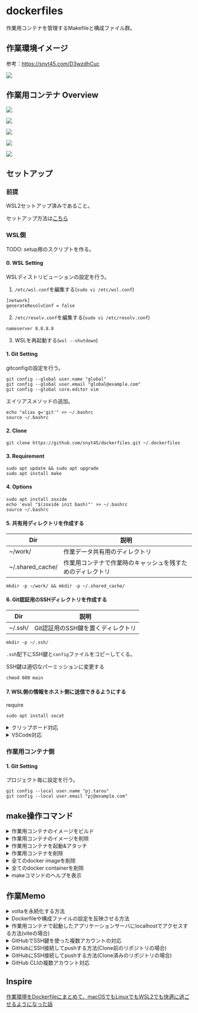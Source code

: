 # dockerfiles
作業用コンテナを管理するMakefileと構成ファイル群。

## 作業環境イメージ
参考：https://snyt45.com/D3wzdhCuc

![](https://firebasestorage.googleapis.com/v0/b/firescript-577a2.appspot.com/o/imgs%2Fapp%2Fmy_blog%2FDWXAyzZ2b4.png?alt=media&token=d98e3929-889a-4b26-bdfb-9a8c365c07d3)

## 作業用コンテナ Overview

![](https://firebasestorage.googleapis.com/v0/b/firescript-577a2.appspot.com/o/imgs%2Fapp%2Fyuta_sano%2F4dK7vi0zxJ.png?alt=media&token=0c5702cc-10df-48ce-a874-f74a30088d47)

![](https://firebasestorage.googleapis.com/v0/b/firescript-577a2.appspot.com/o/imgs%2Fapp%2Fyuta_sano%2FxgEWBY_DJj.png?alt=media&token=e70049d4-eaec-44e6-b2bd-5545aecc2f6e)

![](https://firebasestorage.googleapis.com/v0/b/firescript-577a2.appspot.com/o/imgs%2Fapp%2Fyuta_sano%2FiTuwXT4XTL.png?alt=media&token=46f74504-38db-4931-aa27-fe3bfe76e05c)

![](https://firebasestorage.googleapis.com/v0/b/firescript-577a2.appspot.com/o/imgs%2Fapp%2Fyuta_sano%2F5juDiFU-aK.png?alt=media&token=1af66f99-95ca-49c4-bbce-d8fa6b83ad27)

![](https://firebasestorage.googleapis.com/v0/b/firescript-577a2.appspot.com/o/imgs%2Fapp%2Fyuta_sano%2FjjoaEgY9xj.png?alt=media&token=99ea5f8d-b555-4f94-9528-4bfaf0f85c67)

## セットアップ

### 前提

WSL2セットアップ済みであること。

セットアップ方法は[こちら](https://github.com/snyt45/windows11-dotfiles)

### WSL側

TODO: setup用のスクリプトを作る。

#### 0. WSL Setting
WSLディストリビューションの設定を行う。

1. `/etc/wsl.conf`を編集する(`sudo vi /etc/wsl.conf`)
```
[network]
generateResolvConf = false
```

2. `/etc/resolv.conf`を編集する(`sudo vi /etc/resolv.conf`)
```
nameserver 8.8.8.8
```

3. WSLを再起動する(`wsl --shutdown`)

#### 1. Git Setting
gitconfigの設定を行う。

```
git config --global user.name "global"
git config --global user.email "global@example.com"
git config --global core.editor vim
```

エイリアスメソッドの追加。
```
echo "alias g='git'" >> ~/.bashrc
source ~/.bashrc
```

#### 2. Clone

```
git clone https://github.com/snyt45/dockerfiles.git ~/.dockerfiles
```

#### 3. Requirement

```
sudo apt update && sudo apt upgrade
sudo apt install make
```

#### 4. Options

```
sudo apt install zoxide
echo 'eval "$(zoxide init bash)"' >> ~/.bashrc
source ~/.bashrc
```

#### 5. 共有用ディレクトリを作成する

| Dir | 説明 |
| --- | --- |
| ~/work/ | 作業データ共有用のディレクトリ |
| ~/.shared_cache/ | 作業用コンテナで作業時のキャッシュを残すためのディレクトリ |

```
mkdir -p ~/work/ && mkdir -p ~/.shared_cache/
```


#### 6. Git認証用のSSHディレクトリを作成する

| Dir | 説明 |
| --- | --- |
| ~/.ssh/ | Git認証用のSSH鍵を置くディレクトリ |

```
mkdir -p ~/.ssh/
```

`.ssh`配下にSSH鍵と`config`ファイルをコピーしてくる。

SSH鍵は適切なパーミッションに変更する
```
chmod 600 main
```

#### 7. WSL側の情報をホスト側に送信できるようにする

require
```
sudo apt install socat
```

<details>
<summary>クリップボード対応</summary>

作業コンテナ内のクリップボードをホスト側に共有するための対応です。
※Vimでヤンクした内容は自動でホスト側に共有するようにvimrcに設定済みです。

`~/.bashrc`に追加

```
cat <<'SETTING' >> ~/.bashrc
if [[ $(command -v socat > /dev/null; echo $?) == 0 ]]; then
    # Start up the socat forwarder to clip.exe
    echo "Starting clipboard relay..."
    (setsid socat tcp-listen:8121,fork,bind=0.0.0.0 EXEC:'clip.exe' &) > /dev/null 2>&1
fi
# bashを開いて1度目は日本語のコピーがうまくいく
# bashを閉じて再度開くとsocatの子プロセスが動いたままのためなのかなぜか日本語のコピー時に文字化けする
# bashを閉じるときにsocatの子プロセスをkillして、開くたびにsocatの子プロセスを作るようにすると文字化け問題が解消したので毎回bashを閉じるとkillしている
function hndl_SIGHUP() {
  kill -9 $(lsof -t -i :8121)
  exit 1
}
trap hndl_SIGHUP SIGHUP
SETTING
```

参考：https://snyt45.com/uzCcEFHUw
</details>



<details>
<summary>VSCode対応</summary>

作業コンテナ内で`code .`を実行すると、ホスト側で`code .`を実行するための対応です。
※ホスト側で`code .`を実行する仕組みのため、コンテナとホスト側でバインドマウントしているディレクトリのみ開けます。

`~/.bashrc`に追加

```
cat <<'SETTING' >> ~/.bashrc
if [[ $(command -v socat > /dev/null; echo $?) == 0 ]]; then
    # Start up the socat forwarder to VScode
    ALREADY_RUNNING_VSCODE=$(ps -auxww | grep -q "[l]isten:8122"; echo $?)
    if [[ $ALREADY_RUNNING_VSCODE != "0" ]]; then
        echo "Starting VScode relay..."
        (setsid socat tcp-listen:8122,fork,bind=0.0.0.0 EXEC:'/bin/bash' &) > /dev/null 2>&1
    else
        echo "VScode relay already running"
    fi
fi
SETTING
```
</details>

### 作業用コンテナ側

#### 1. Git Setting

プロジェクト毎に設定を行う。

```
git config --local user.name "pj.tarou"
git config --local user.email "pj@example.com"
```

## make操作コマンド

<details>
<summary>作業用コンテナのイメージをビルド</summary>
```
make build target="workbench"
```
</details>


<details>
<summary>作業用コンテナのイメージを削除</summary>
```
make clean target="workbench"
```
</details>


<details>
<summary>作業用コンテナを起動&アタッチ</summary>
```
make target="workbench"
```

makeコマンドでtargetを指定してコンテナを起動し、作業用コンテナにアタッチして作業を開始する。
</details>


<details>
<summary>作業用コンテナを削除</summary>
```
make stop target="workbench"
```

makeコマンドでtargetを指定してコンテナを削除する。
</details>


<details>
<summary>全てのdocker imageを削除</summary>
```
make allrmi
```
</details>


<details>
<summary>全てのdocker containerを削除</summary>
```
make allrm
```
</details>


<details>
<summary>makeコマンドのヘルプを表示</summary>
```
make help
```
</details>


## 作業Memo

<details>
<summary>voltaを永続化する方法</summary>

ホームディレクトリから `shared_cache` に移動する。
```
make target="workbench"
sudo mv ~/.volta ~/.shared_cache/
```

`VOLTA_HOME`を`$HOME/.shared_cache/.volta`に設定しているため、
この操作を一度行えば、次回以降は`shared_cache`側を見るようになる。

</details>


<details>
<summary>Dockerfileや構成ファイルの設定を反映させる方法</summary>
一度コンテナを削除してビルドし直したうえでアタッチする。

```
make stop target="workbench"
make build target="workbench"
make target="workbench"
```
</details>


<details>
<summary>作業用コンテナで起動したアプリケーションサーバにlocalhostでアクセスする方法(viteの場合)</summary>

- 作業コンテナ起動時に公開するポートを指定する(`make target="workbench" port=3030`)
- アプリケーションサーバ起動時、`0.0.0.0`でLISTENするよう変更する
  - (例)viteの場合、yarn dev --host
</details>

<details>
<summary>GitHubでSSH鍵を使った複数アカウントの対応</summary>

1. メインとサブアカウントのSSH鍵を作成して、GihHubに登録します。

```
# メインアカウントのSSH鍵を作成
mkdir -p ~/.ssh && cd ~/.ssh
ssh-keygen -t ed25519 -C "main@example.com" -f "main"
cat main.pub #=> GitHubのSSH鍵に登録

# サブアカウントのSSH鍵を作成
ssh-keygen -t ed25519 -C "sub@example.com" -f "sub"
cat sub.pub #=> GitHubのSSH鍵に登録
```

2. `config`というファイルを作成して、アカウント毎に対応するSSH鍵を設定します。

```
vim ~/.ssh/config
```

[config]
```
Host github-main
	HostName github.com
	User main.tarou
	IdentityFile ~/.ssh/main
	IdentitiesOnly yes
Host github-sub
	HostName github.com
	User sub.tarou
	IdentityFile ~/.ssh/sub
	IdentitiesOnly yes
```

3. 正しく設定できたか確認します。

```
# 作成確認
ssh -T git@github-main
ssh -T git@github-sub
```

参考：https://mykii.blog/use-many-github-accounts-by-ssh/
</details>


<details>
<summary>GitHubにSSH接続してpushする方法(Clone前のリポジトリの場合)</summary>

例）`git clone git@github-main:snyt45/dockerfiles.git`

</details>


<details>
<summary>GitHubにSSH接続してpushする方法(Clone済みのリポジトリの場合)</summary>

リポジトリに移動した状態で`git config -e`してurlを書き換える

```
// 書き換え前
url = https://github.com/snyt45/dockerfiles.git

// 書き換え後
url = git@github-main:snyt45/dockerfiles.git
```

参考： https://msyksphinz.hatenablog.com/entry/2019/10/28/040000
</details>


<details>
<summary>GitHub CLIの複数アカウント対応</summary>
アカウント毎に設定を行う。

`mkdir -p ~/.config/gh && vi ~/.config/gh/config.yml`
```
git_protocol: ssh
aliases:
    personal: '!cp ~/.config/gh/hosts.yml.personal ~/.config/gh/hosts.yml && gh auth status'
    work: '!cp ~/.config/gh/hosts.yml.work ~/.config/gh/hosts.yml && gh auth status'
```

`mkdir -p ~/.config/gh && vi ~/.config/gh/hosts.yml.personal`
```
github.com:
    oauth_token: ghp_[…]
    git_protocol: ssh
    user: yuta.sano
```

`mkdir -p ~/.config/gh && vi ~/.config/gh/hosts.yml.work`
```
github.com:
    oauth_token: ghp_[…]
    git_protocol: ssh
    user: yuta.sano
```

参考: https://gist.github.com/yermulnik/017837c01879ed3c7489cc7cf749ae47
</details>

## Inspire

[作業環境をDockerfileにまとめて、macOSでもLinuxでもWSL2でも快適に過ごせるようになった話](https://zenn.dev/hinoshiba/articles/workstation-on-docker)
